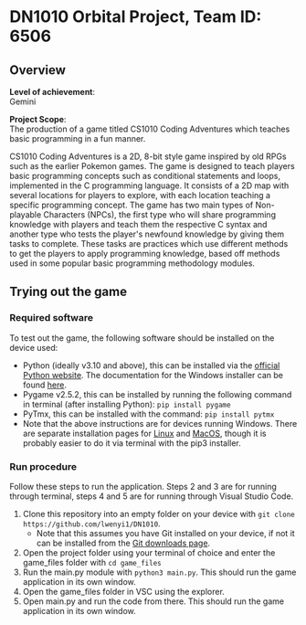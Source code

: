 # DN1010 Orbital Project, Team ID: 6506

## Overview
**Level of achievement**:  
Gemini  

**Project Scope**:  
The production of a game titled CS1010 Coding Adventures which teaches basic programming in a fun manner.

CS1010 Coding Adventures is a 2D, 8-bit style game inspired by old RPGs such as the earlier Pokemon games. The game is designed to teach players basic programming concepts such as conditional statements and loops, implemented in the C programming language. It consists of a 2D map with several locations for players to explore, with each location teaching a specific programming concept. The game has two main types of Non-playable Characters (NPCs), the first type who will share programming knowledge with players and teach them the respective C syntax and another type who tests the player's newfound knowledge by giving them tasks to complete. These tasks are practices which use different methods to get the players to apply programming knowledge, based off methods used in some popular basic programming methodology modules.

## Trying out the game
### Required software
To test out the game, the following software should be installed on the device used:
- Python (ideally v3.10 and above), this can be installed via the [official Python website](https://www.python.org/downloads/windows/). The documentation for the Windows installer can be found [here](https://docs.python.org/3/using/windows.html#the-full-installer).
- Pygame v2.5.2, this can be installed by running the following command in terminal (after installing Python): `pip install pygame`
- PyTmx, this can be installed with the command: `pip install pytmx`
- Note that the above instructions are for devices running Windows. There are separate installation pages for [Linux](https://www.python.org/downloads/source/) and [MacOS](https://www.python.org/downloads/macos/), though it is probably easier to do it via terminal with the pip3 installer.
### Run procedure
Follow these steps to run the application. Steps 2 and 3 are for running through terminal, steps 4 and 5 are for running through Visual Studio Code.
1. Clone this repository into an empty folder on your device with `git clone https://github.com/lwenyi1/DN1010`.
   - Note that this assumes you have Git installed on your device, if not it can be installed from the [Git downloads page](https://git-scm.com/download/win).  
2. Open the project folder using your terminal of choice and enter the game_files folder with `cd game_files`
3. Run the main.py module with `python3 main.py`. This should run the game application in its own window.  
4. Open the game_files folder in VSC using the explorer.
5. Open main.py and run the code from there. This should run the game application in its own window.
